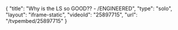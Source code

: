 {
    "title": "Why is the LS so GOOD?? - \/ENGINEERED",
    "type": "solo",
    "layout": "iframe-static",
    "videoId": "25897715",
    "url": "\/tvpembed\/25897715"
}